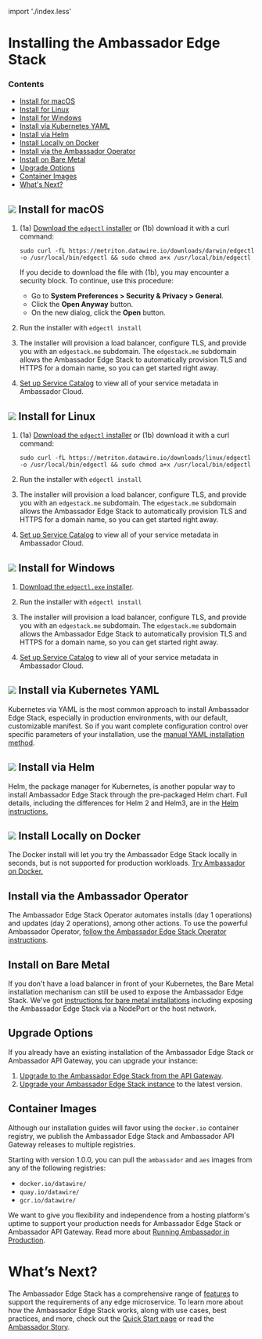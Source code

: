 import './index.less'

# Installing the Ambassador Edge Stack

<div class="docs-article-toc">
<h3>Contents</h3>

* [Install for macOS](#img-classos-logo-srcimagesapplepng-install-for-macos)
* [Install for Linux](#img-classos-logo-srcimageslinuxpng-install-for-linux)
* [Install for Windows](#img-classos-logo-srcimageswindowspng-install-for-windows)
* [Install via Kubernetes YAML](#img-classos-logo-srcimageskubernetespng-install-via-kubernetes-yaml)
* [Install via Helm](#img-classos-logo-srcimageskubernetespng-install-via-kubernetes-yaml)
* [Install Locally on Docker](#img-classos-logo-srcimageskubernetespng-install-via-kubernetes-yaml)
* [Install via the Ambassador Operator](#install-via-the-ambassador-operator)
* [Install on Bare Metal](#install-on-bare-metal)
* [Upgrade Options](#upgrade-options)
* [Container Images](#container-images)
* [What's Next?](#whats-next)

</div>

## <img class="os-logo" src="../../images/apple.png"/> Install for macOS
1. (1a) [Download the `edgectl` installer](https://metriton.datawire.io/downloads/darwin/edgectl)
 or (1b) download it with a curl command:

    ```
    sudo curl -fL https://metriton.datawire.io/downloads/darwin/edgectl -o /usr/local/bin/edgectl && sudo chmod a+x /usr/local/bin/edgectl
    ```

    If you decide to download the file with (1b), you may encounter a security block. To continue, use this procedure:
    * Go to **System Preferences > Security & Privacy > General**.
    * Click the **Open Anyway** button.
    * On the new dialog, click the **Open** button.

2. Run the installer with `edgectl install`

3. The installer will provision a load balancer, configure TLS,
and provide you with an `edgestack.me` subdomain. The `edgestack.me` subdomain
allows the Ambassador Edge Stack to automatically provision TLS and HTTPS
for a domain name, so you can get started right away.

4. [Set up Service Catalog](../../tutorials/getting-started/#3-connect-your-cluster-to-ambassador-cloud) to view all of your service metadata in Ambassador Cloud.

## <img class="os-logo" src="../../images/linux.png"/> Install for Linux

1. (1a) [Download the `edgectl` installer](https://metriton.datawire.io/downloads/linux/edgectl) or
 (1b) download it with a curl
   command:

    ```
    sudo curl -fL https://metriton.datawire.io/downloads/linux/edgectl -o /usr/local/bin/edgectl && sudo chmod a+x /usr/local/bin/edgectl
    ```
2. Run the installer with `edgectl install`

3. The installer will provision a load balancer, configure TLS,
and provide you with an `edgestack.me` subdomain. The `edgestack.me` subdomain
allows the Ambassador Edge Stack to automatically provision TLS and HTTPS
for a domain name, so you can get started right away.

4. [Set up Service Catalog](../../tutorials/getting-started/#3-connect-your-cluster-to-ambassador-cloud) to view all of your service metadata in Ambassador Cloud.

## <img class="os-logo" src="../../images/windows.png"/> Install for Windows

1. [Download the `edgectl.exe` installer](https://metriton.datawire.io/downloads/windows/edgectl.exe).
2. Run the installer with `edgectl install`
3. The installer will provision a load balancer, configure TLS,
and provide you with an `edgestack.me` subdomain. The `edgestack.me` subdomain
allows the Ambassador Edge Stack to automatically provision TLS and HTTPS
for a domain name, so you can get started right away.

4. [Set up Service Catalog](../../tutorials/getting-started/#3-connect-your-cluster-to-ambassador-cloud) to view all of your service metadata in Ambassador Cloud.

## <img class="os-logo" src="../../images/kubernetes.png"/> Install via Kubernetes YAML
Kubernetes via YAML is the most common approach to install Ambassador Edge Stack,
especially in production environments, with our default, customizable manifest.
So if you want complete configuration control over specific parameters of your
installation, use the [manual YAML installation method](yaml-install).

## <img class="os-logo" src="../../images/helm-navy.png"/> Install via Helm
Helm, the package manager for Kubernetes, is another popular way to install
Ambassador Edge Stack through the pre-packaged Helm chart. Full details, including
the differences for Helm 2 and Helm3, are in the [Helm instructions.](helm/)

## <img class="os-logo" src="../../images/docker.png"/> Install Locally on Docker
The Docker install will let you try the Ambassador Edge Stack locally in seconds,
but is not supported for production workloads. [Try Ambassador on Docker.](docker/)

## Install via the Ambassador Operator
The Ambassador Edge Stack Operator automates installs (day 1 operations) and
updates (day 2 operations), among other actions. To use the powerful Ambassador
Operator, [follow the Ambassador Edge Stack Operator instructions](aes-operator).

## Install on Bare Metal
If you don't have a load balancer in front of your Kubernetes, the Bare Metal
installation mechanism can still be used to expose the Ambassador Edge Stack.
We've got [instructions for bare metal installations](bare-metal) including exposing
the Ambassador Edge Stack via a NodePort or the host network.

## Upgrade Options
If you already have an existing installation of the Ambassador Edge Stack or
Ambassador API Gateway, you can upgrade your instance:

1. [Upgrade to the Ambassador Edge Stack from the API Gateway](upgrade-to-edge-stack/).
2. [Upgrade your Ambassador Edge Stack instance](upgrading/) to the latest version.

## Container Images
Although our installation guides will favor using the `docker.io` container registry,
we publish the Ambassador Edge Stack and Ambassador API Gateway releases to multiple registries.

Starting with version 1.0.0, you can pull the `ambassador` and `aes` images from any of the following registries:
- `docker.io/datawire/`
- `quay.io/datawire/`
- `gcr.io/datawire/`

We want to give you flexibility and independence from a hosting platform's uptime to support
your production needs for Ambassador Edge Stack or Ambassador API Gateway. Read more about
[Running Ambassador in Production](../running).

# What’s Next?
The Ambassador Edge Stack has a comprehensive range of [features](/features/) to
support the requirements of any edge microservice. To learn more about how the
Ambassador Edge Stack works, along with use cases, best practices, and more,
check out the [Quick Start page](../../tutorials/getting-started/) or read the [Ambassador
Story](../../about/why-ambassador).
